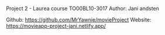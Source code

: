 Project 2 - Laurea course TO00BL10-3017
Author: Jani andsten

Github: https://github.com/MrYawnie/movieProject
Website: https://movieapp-project-jani.netlify.app/
